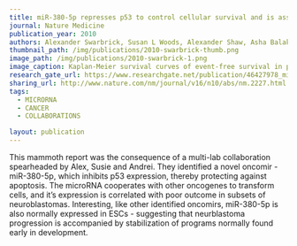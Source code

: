 ```yaml
---
title: miR-380-5p represses p53 to control cellular survival and is associated with poor outcome in MYCN-amplified neuroblastoma
journal: Nature Medicine
publication_year: 2010
authors: Alexander Swarbrick, Susan L Woods, Alexander Shaw, Asha Balakrishnan, Yuwei Phua, Akira Nguyen, Yvan Chanthery, Lionel Lim, Lesley J Ashton, Robert L Judson, [......], Murray D Norris,Peter Lengyel, Christopher S Hackett, Thomas Preiss, Albert Chetcuti, Christopher S Sullivan, Eric G Marcusson, William Weiss,Noelle L'Etoile, Andrei Goga
thumbnail_path: /img/publications/2010-swarbrick-thumb.png
image_path: /img/publications/2010-swarbrick-1.png
image_caption: Kaplan-Meier survival curves of event-free survival in patients with MYCN amplification neuroblastoma, dividided in miR-380-5p high and low subgroups.
research_gate_url: https://www.researchgate.net/publication/46427978_miR-380-5p_represses_p53_to_control_cellular_survival_and_is_associated_with_poor_outcome_in_MYCN-amplified_neuroblastoma
sharing_url: http://www.nature.com/nm/journal/v16/n10/abs/nm.2227.html
tags:
  - MICRORNA
  - CANCER
  - COLLABORATIONS

layout: publication
---
```

This mammoth report was the consequence of a multi-lab collaboration spearheaded by Alex, Susie and Andrei. They identified a novel oncomir - miR-380-5p, which inhibits p53 expression, thereby protecting against apoptosis. The microRNA cooperates with other oncogenes to transform cells, and it’s expression is correlated with poor outcome in subsets of neuroblastomas. Interesting, like other identified oncomirs, miR-380-5p is also normally expressed in ESCs - suggesting that neurblastoma progression is accompanied by stabilization of programs normally found early in development.